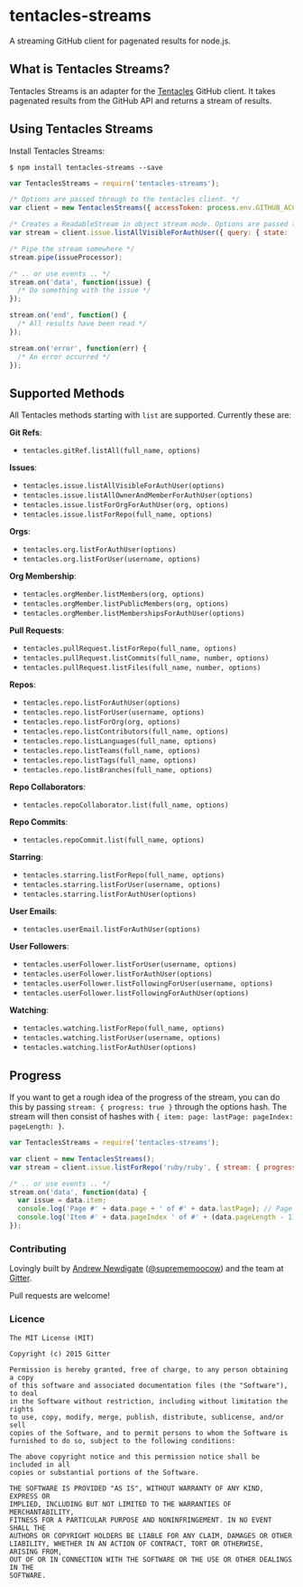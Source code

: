 # tentacles-streams

A streaming GitHub client for pagenated results for node.js.

## What is Tentacles Streams?

Tentacles Streams is an adapter for the [Tentacles](https://github.com/gitterHQ/tentacles) GitHub client. It takes pagenated results from the GitHub API and returns a stream of results.

## Using Tentacles Streams

Install Tentacles Streams:

```shell
$ npm install tentacles-streams --save
```

```javascript
var TentaclesStreams = require('tentacles-streams');

/* Options are passed through to the tentacles client. */
var client = new TentaclesStreams({ accessToken: process.env.GITHUB_ACCESS_TOKEN });

/* Creates a ReadableStream in object stream mode. Options are passed through to Tentacles */
var stream = client.issue.listAllVisibleForAuthUser({ query: { state: 'all', per_page: 10 /* Will default to 100 */ } });

/* Pipe the stream somewhere */
stream.pipe(issueProcessor);

/* .. or use events .. */
stream.on('data', function(issue) {
  /* Do something with the issue */
});

stream.on('end', function() {
  /* All results have been read */
});

stream.on('error', function(err) {
  /* An error occurred */
});
```

## Supported Methods

All Tentacles methods starting with `list` are supported. Currently these are:

**Git Refs**:
* `tentacles.gitRef.listAll(full_name, options)`

**Issues**:
* `tentacles.issue.listAllVisibleForAuthUser(options)`
* `tentacles.issue.listAllOwnerAndMemberForAuthUser(options)`
* `tentacles.issue.listForOrgForAuthUser(org, options)`
* `tentacles.issue.listForRepo(full_name, options)`

**Orgs**:
* `tentacles.org.listForAuthUser(options)`
* `tentacles.org.listForUser(username, options)`

**Org Membership**:
* `tentacles.orgMember.listMembers(org, options)`
* `tentacles.orgMember.listPublicMembers(org, options)`
* `tentacles.orgMember.listMembershipsForAuthUser(options)`

**Pull Requests**:
* `tentacles.pullRequest.listForRepo(full_name, options)`
* `tentacles.pullRequest.listCommits(full_name, number, options)`
* `tentacles.pullRequest.listFiles(full_name, number, options)`

**Repos**:
* `tentacles.repo.listForAuthUser(options)`
* `tentacles.repo.listForUser(username, options)`
* `tentacles.repo.listForOrg(org, options)`
* `tentacles.repo.listContributors(full_name, options)`
* `tentacles.repo.listLanguages(full_name, options)`
* `tentacles.repo.listTeams(full_name, options)`
* `tentacles.repo.listTags(full_name, options)`
* `tentacles.repo.listBranches(full_name, options)`

**Repo Collaborators**:
* `tentacles.repoCollaborator.list(full_name, options)`

**Repo Commits**:
* `tentacles.repoCommit.list(full_name, options)`

**Starring**:
* `tentacles.starring.listForRepo(full_name, options)`
* `tentacles.starring.listForUser(username, options)`
* `tentacles.starring.listForAuthUser(options)`

**User Emails**:
* `tentacles.userEmail.listForAuthUser(options)`

**User Followers**:
* `tentacles.userFollower.listForUser(username, options)`
* `tentacles.userFollower.listForAuthUser(options)`
* `tentacles.userFollower.listFollowingForUser(username, options)`
* `tentacles.userFollower.listFollowingForAuthUser(options)`

**Watching**:
* `tentacles.watching.listForRepo(full_name, options)`
* `tentacles.watching.listForUser(username, options)`
* `tentacles.watching.listForAuthUser(options)`

## Progress

If you want to get a rough idea of the progress of the stream, you can do this
by passing `stream: { progress: true }` through the options hash. The stream will
then consist of hashes with `{ item: page: lastPage: pageIndex: pageLength: }`.

```javascript
var TentaclesStreams = require('tentacles-streams');

var client = new TentaclesStreams();
var stream = client.issue.listForRepo('ruby/ruby', { stream: { progress: true } });

/* .. or use events .. */
stream.on('data', function(data) {
  var issue = data.item;
  console.log('Page #' + data.page + ' of #' + data.lastPage); // Page #1 of #3
  console.log('Item #' + data.pageIndex ' of #' + (data.pageLength - 1)); // Item #0 of #99
});
```

### Contributing

Lovingly built by [Andrew Newdigate](https://github.com/suprememoocow)
([@suprememoocow](https://twitter.com/suprememoocow)) and the team at
[Gitter](https://gitter.im).

Pull requests are welcome!

### Licence

```
The MIT License (MIT)

Copyright (c) 2015 Gitter

Permission is hereby granted, free of charge, to any person obtaining a copy
of this software and associated documentation files (the "Software"), to deal
in the Software without restriction, including without limitation the rights
to use, copy, modify, merge, publish, distribute, sublicense, and/or sell
copies of the Software, and to permit persons to whom the Software is
furnished to do so, subject to the following conditions:

The above copyright notice and this permission notice shall be included in all
copies or substantial portions of the Software.

THE SOFTWARE IS PROVIDED "AS IS", WITHOUT WARRANTY OF ANY KIND, EXPRESS OR
IMPLIED, INCLUDING BUT NOT LIMITED TO THE WARRANTIES OF MERCHANTABILITY,
FITNESS FOR A PARTICULAR PURPOSE AND NONINFRINGEMENT. IN NO EVENT SHALL THE
AUTHORS OR COPYRIGHT HOLDERS BE LIABLE FOR ANY CLAIM, DAMAGES OR OTHER
LIABILITY, WHETHER IN AN ACTION OF CONTRACT, TORT OR OTHERWISE, ARISING FROM,
OUT OF OR IN CONNECTION WITH THE SOFTWARE OR THE USE OR OTHER DEALINGS IN THE
SOFTWARE.
```
